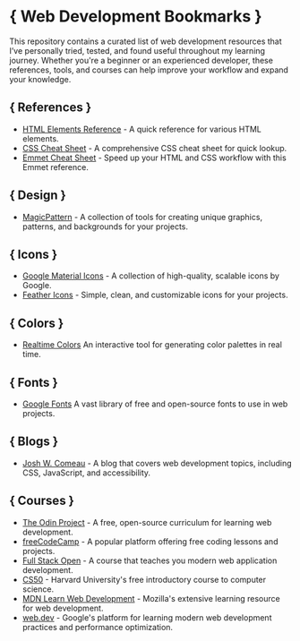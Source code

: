 # { Web Development Bookmarks }

This repository contains a curated list of web development resources that I’ve personally tried, tested, and found useful throughout my learning journey. Whether you're a beginner or an experienced developer, these references, tools, and courses can help improve your workflow and expand your knowledge.

## { References }

- [HTML Elements Reference](https://htmlcheatsheet.com/css/) - A quick reference for various HTML elements.
- [CSS Cheat Sheet](https://htmlcheatsheet.com/css/) - A comprehensive CSS cheat sheet for quick lookup.
- [Emmet Cheat Sheet](https://docs.emmet.io/cheat-sheet/) - Speed up your HTML and CSS workflow with this Emmet reference.

## { Design }

- [MagicPattern](https://www.magicpattern.design/) - A collection of tools for creating unique graphics, patterns, and backgrounds for your projects.

## { Icons }

- [Google Material Icons](https://fonts.google.com/icons) - A collection of high-quality, scalable icons by Google.
- [Feather Icons](https://feathericons.com/) - Simple, clean, and customizable icons for your projects.

## { Colors }

- [Realtime Colors](https://www.realtimecolors.com) An interactive tool for generating color palettes in real time.

## { Fonts }

- [Google Fonts](https://fonts.google.com) A vast library of free and open-source fonts to use in web projects.

## { Blogs }

- [Josh W. Comeau](https://www.joshwcomeau.com/) - A blog that covers web development topics, including CSS, JavaScript, and accessibility.

## { Courses }

- [The Odin Project](https://www.theodinproject.com/) - A free, open-source curriculum for learning web development.
- [freeCodeCamp](https://www.freecodecamp.org/) - A popular platform offering free coding lessons and projects.
- [Full Stack Open](https://fullstackopen.com/en/) - A course that teaches you modern web application development.
- [CS50](https://cs50.harvard.edu/) - Harvard University's free introductory course to computer science.
- [MDN Learn Web Development](https://developer.mozilla.org/en-US/docs/Learn) - Mozilla's extensive learning resource for web development.
- [web.dev](https://web.dev/learn/) - Google's platform for learning modern web development practices and performance optimization.
